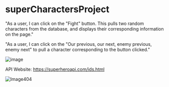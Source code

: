 # superCharactersProject
"As a user, I can click on the "Fight" button. This pulls two random characters from the database, and displays their corresponding information on the page."

"As a user, I can click on the "Our previous, our next, enemy previous, enemy next" to pull a character corresponding to the button clicked."


![image](https://user-images.githubusercontent.com/98357863/160304735-046ee119-8fd1-49ac-a56f-3f5103745e39.png)

API Website: https://superheroapi.com/ids.html

![Image404](https://user-images.githubusercontent.com/98357863/160727964-22c56037-4540-4095-ad71-6116c427a6b8.jpg)
